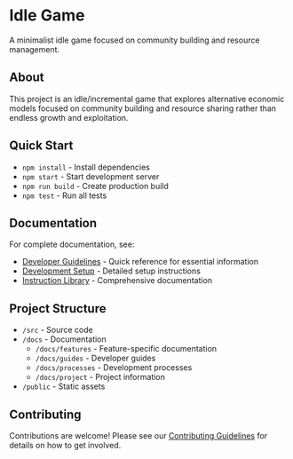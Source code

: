 # Idle Game

A minimalist idle game focused on community building and resource management.

## About

This project is an idle/incremental game that explores alternative economic models focused on community building and resource sharing rather than endless growth and exploitation.

## Quick Start

- `npm install` - Install dependencies
- `npm start` - Start development server
- `npm run build` - Create production build
- `npm test` - Run all tests

## Documentation

For complete documentation, see:

- [Developer Guidelines](CLAUDE.md) - Quick reference for essential information
- [Development Setup](/docs/guides/development-setup.md) - Detailed setup instructions
- [Instruction Library](/docs/processes/instruction-library-index.md) - Comprehensive documentation

## Project Structure

- `/src` - Source code
- `/docs` - Documentation
  - `/docs/features` - Feature-specific documentation
  - `/docs/guides` - Developer guides
  - `/docs/processes` - Development processes
  - `/docs/project` - Project information
- `/public` - Static assets

## Contributing

Contributions are welcome! Please see our [Contributing Guidelines](/docs/guides/contributing.md) for details on how to get involved.
